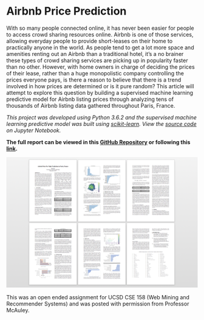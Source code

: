 # Airbnb Price Prediction

With so many people connected online, it has never been easier for people to
access crowd sharing resources online. Airbnb is one of those services, allowing
everyday people to provide short-leases on their home to practically anyone in
the world. As people tend to get a lot more space and amenities renting out an
Airbnb than a traditional hotel, it’s a no brainer these types of crowd sharing
services are picking up in popularity faster than no other. However, with home
owners in charge of deciding the prices of their lease, rather than a huge
monopolistic company controlling the prices everyone pays, is there a reason to
believe that there is a trend involved in how prices are determined or is it pure
random? This article will attempt to explore this question by building a
supervised machine learning predictive model for Airbnb listing prices through
analyzing tens of thousands of Airbnb listing data gathered throughout Paris,
France.

*This project was developed using Python 3.6.2 and the supervised machine learning predictive model was built using
[scikit-learn](http://scikit-learn.org/stable/).
View the [source code](https://github.com/peternmai/Airbnb_Price_Prediction/blob/master/AirBnB%20Price%20Prediction.ipynb) on Jupyter Notebook.*

**The full report can be viewed in this [GitHub Repository](https://github.com/peternmai/Airbnb_Price_Prediction/blob/master/AirBnB%20Price%20Per%20Night%20Prediction%20in%20Paris.pdf) or following this
[link](https://github.com/peternmai/Airbnb_Price_Prediction/blob/master/AirBnB%20Price%20Per%20Night%20Prediction%20in%20Paris.pdf).**

[![Report Preview](/doc/ReportPreview.png)](https://github.com/peternmai/Airbnb_Price_Prediction/blob/master/AirBnB%20Price%20Per%20Night%20Prediction%20in%20Paris.pdf)

This was an open ended assignment for UCSD CSE 158 (Web Mining and Recommender
Systems) and was posted with permission from Professor McAuley.
